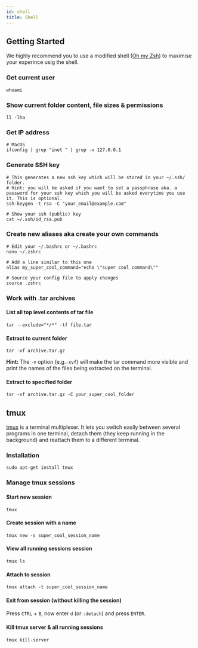 ```yaml
---
id: shell
title: Shell
---
```


## Getting Started

We highly recommend you to use a modified shell ([Oh my Zsh](oh_my_zsh.md)) to maximise your experince usig the shell.

### Get current user
```shell
whoami
```

### Show current folder content, file sizes & permissions
```shell
ll -lha
```

### Get IP address

```shell
# MacOS
ifconfig | grep "inet " | grep -v 127.0.0.1
```

### Generate SSH key

```shell
# This generates a new ssh key which will be stored in your ~/.ssh/ folder.
# Hint: you will be asked if you want to set a passphrase aka. a password for your ssh key which you will be asked everytime you use it. This is optional.
ssh-keygen -t rsa -C "your_email@example.com"

# Show your ssh (public) key
cat ~/.ssh/id_rsa.pub
```

### Create new aliases aka create your own commands

```shell
# Edit your ~/.bashrc or ~/.bashrc
nano ~/.zshrc

# Add a line similar to this one
alias my_super_cool_command="echo \"super cool command\""

# Source your config file to apply changes
source .zshrc
```

### Work with .tar archives

#### List all top level contents of tar file
```shell
tar --exclude="*/*" -tf file.tar
```

#### Extract to current folder
```shell
tar -xf archive.tar.gz
```
**Hint:** The `-v` option (e.g.`-xvf`) will make the tar command more visible and print the names of the files being extracted on the terminal. 

#### Extract to specified folder
```shell
tar -xf archive.tar.gz -C your_super_cool_folder
```

## tmux

[tmux](https://github.com/tmux/tmux/wiki) is a terminal multiplexer. It lets you switch easily between several programs in one terminal, detach them (they keep running in the background) and reattach them to a different terminal.

### Installation
```shell
sudo apt-get install tmux 
```

### Manage tmux sessions
#### Start new session
```shell
tmux
```

#### Create session with a name
```shell
tmux new -s super_cool_session_name 
```

#### View all running sessions session
```shell
tmux ls
```

#### Attach to session 
```shell
tmux attach -t super_cool_session_name 
```

#### Exit from session (without killing the session)
Press `CTRL` + `B`, now enter `d` (or `:detach`) and press `ENTER`.

#### Kill tmux server & all running sessions
```shell
tmux kill-server 
```
